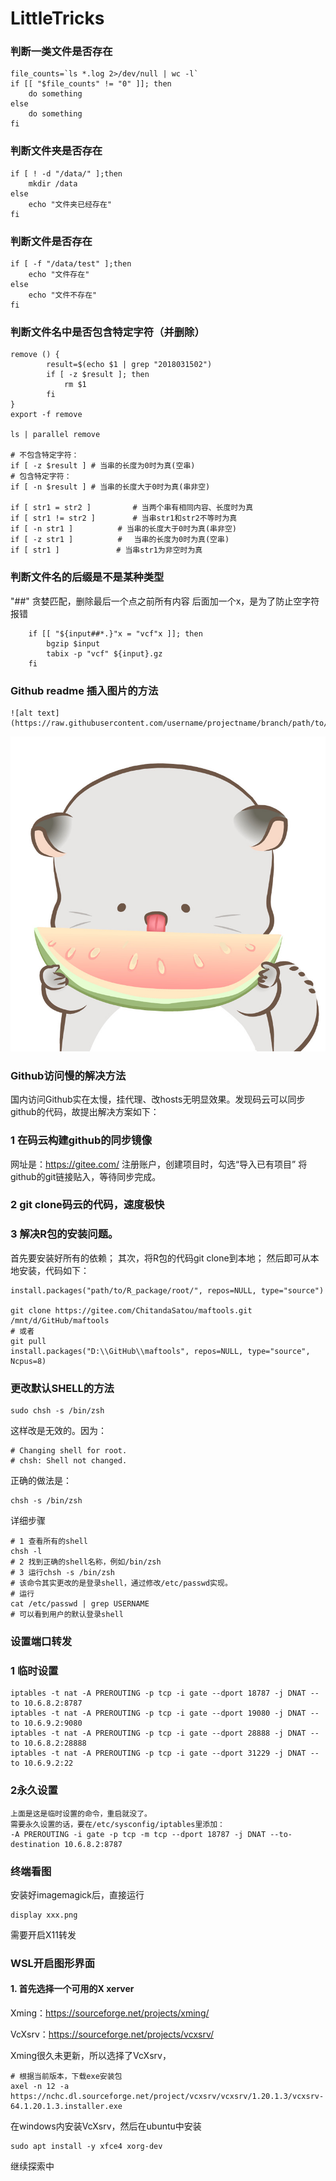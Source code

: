 # LittleTricks
### 判断一类文件是否存在
```
file_counts=`ls *.log 2>/dev/null | wc -l`
if [[ "$file_counts" != "0" ]]; then
    do something
else
    do something
fi
```
### 判断文件夹是否存在
```
if [ ! -d "/data/" ];then
    mkdir /data
else
    echo "文件夹已经存在"
fi
```
### 判断文件是否存在
```
if [ -f "/data/test" ];then
    echo "文件存在"
else
    echo "文件不存在"
fi
```
### 判断文件名中是否包含特定字符（并删除）
```
remove () {
        result=$(echo $1 | grep "2018031502")
        if [ -z $result ]; then
            rm $1
        fi
}
export -f remove 

ls | parallel remove 

# 不包含特定字符：
if [ -z $result ] # 当串的长度为0时为真(空串)
# 包含特定字符：
if [ -n $result ] # 当串的长度大于0时为真(串非空)

if [ str1 = str2 ]　　　　　 # 当两个串有相同内容、长度时为真 
if [ str1 != str2 ]　　　　　# 当串str1和str2不等时为真 
if [ -n str1 ]　　　　　　# 当串的长度大于0时为真(串非空) 
if [ -z str1 ]　　　　　　#　 当串的长度为0时为真(空串) 
if [ str1 ]　　　　　　　 # 当串str1为非空时为真
```
### 判断文件名的后缀是不是某种类型
"##" 贪婪匹配，删除最后一个点之前所有内容
后面加一个x，是为了防止空字符报错
```
    if [[ "${input##*.}"x = "vcf"x ]]; then
        bgzip $input
        tabix -p "vcf" ${input}.gz
    fi
```
### Github readme 插入图片的方法
```
![alt text](https://raw.githubusercontent.com/username/projectname/branch/path/to/img.png)
```
![alt text](https://github.com/Chitanda-Satou/LittleTricks/blob/master/images/bamao.jpg)

### Github访问慢的解决方法
国内访问Github实在太慢，挂代理、改hosts无明显效果。发现码云可以同步github的代码，故提出解决方案如下：
### 1 在码云构建github的同步镜像
网址是：https://gitee.com/
注册账户，创建项目时，勾选“导入已有项目”
将github的git链接贴入，等待同步完成。

### 2 git clone码云的代码，速度极快

### 3 解决R包的安装问题。
首先要安装好所有的依赖；
其次，将R包的代码git clone到本地；
然后即可从本地安装，代码如下：
```
install.packages("path/to/R_package/root/", repos=NULL, type="source")

git clone https://gitee.com/ChitandaSatou/maftools.git /mnt/d/GitHub/maftools
# 或者
git pull
install.packages("D:\\GitHub\\maftools", repos=NULL, type="source", Ncpus=8)
```

### 更改默认SHELL的方法
```
sudo chsh -s /bin/zsh
```
这样改是无效的。因为：
```
# Changing shell for root.
# chsh: Shell not changed.
```
正确的做法是：
```
chsh -s /bin/zsh
```
详细步骤
```
# 1 查看所有的shell
chsh -l
# 2 找到正确的shell名称，例如/bin/zsh
# 3 运行chsh -s /bin/zsh
# 该命令其实更改的是登录shell，通过修改/etc/passwd实现。
# 运行
cat /etc/passwd | grep USERNAME
# 可以看到用户的默认登录shell

```
### 设置端口转发

### 1 临时设置
```
iptables -t nat -A PREROUTING -p tcp -i gate --dport 18787 -j DNAT --to 10.6.8.2:8787
iptables -t nat -A PREROUTING -p tcp -i gate --dport 19080 -j DNAT --to 10.6.9.2:9080
iptables -t nat -A PREROUTING -p tcp -i gate --dport 28888 -j DNAT --to 10.6.8.2:28888
iptables -t nat -A PREROUTING -p tcp -i gate --dport 31229 -j DNAT --to 10.6.9.2:22
```
### 2永久设置
```
上面是这是临时设置的命令，重启就没了。
需要永久设置的话，要在/etc/sysconfig/iptables里添加：
-A PREROUTING -i gate -p tcp -m tcp --dport 18787 -j DNAT --to-destination 10.6.8.2:8787
```
### 终端看图

安装好imagemagick后，直接运行
```
display xxx.png
```
需要开启X11转发


### WSL开启图形界面

#### 1. 首先选择一个可用的X xerver
Xming：https://sourceforge.net/projects/xming/

VcXsrv：https://sourceforge.net/projects/vcxsrv/

Xming很久未更新，所以选择了VcXsrv，
```
# 根据当前版本，下载exe安装包
axel -n 12 -a https://nchc.dl.sourceforge.net/project/vcxsrv/vcxsrv/1.20.1.3/vcxsrv-64.1.20.1.3.installer.exe
```
在windows内安装VcXsrv，然后在ubuntu中安装
```
sudo apt install -y xfce4 xorg-dev
```
继续探索中
